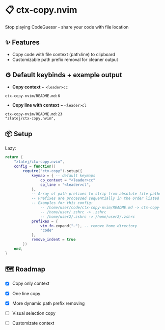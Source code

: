 # 📋 ctx-copy.nvim 
Stop playing CodeGuessr - share your code with file location

## ✨ Features 
 - Copy code with file context (path:line) to clipboard
 - Customizable path prefix removal for cleaner output

## ⚙️ Default keybinds + example output
 - **Copy context** ~ `<leader>cc`
```
ctx-copy-nvim/README.md:6
```
 - **Copy line with context** ~ `<leader>cl`
```
ctx-copy-nvim/README.md:23
"zlatej/ctx-copy.nvim",
```

## 📦 Setup
Lazy:
```lua
return {
	"zlatej/ctx-copy.nvim",
	config = function()
		require("ctx-copy").setup({
            keymap = { -- default keymaps
                cp_context = "<leader>cc"
                cp_line = "<leader>cl", 
            },
            -- Array of path prefixes to strip from absolute file paths
            -- Prefixes are processed sequentially in the order listed
            -- Examples for this config:
                -- /home/user/code/ctx-copy-nvim/README.md -> ctx-copy-nvim/README.md
                -- /home/user/.zshrc -> .zshrc
                -- /home/user2/.zshrc -> /home/user2/.zshrc
            prefixes = {
                vim.fn.expand("~"), -- remove home directory
                "code"
            },
            remove_indent = true
        })
	end,
}
```

## 🗺️ Roadmap 
- [x] Copy only context
- [x] One line copy
- [x] More dynamic path prefix removing
- [ ] Visual selection copy
- [ ] Customizate context

